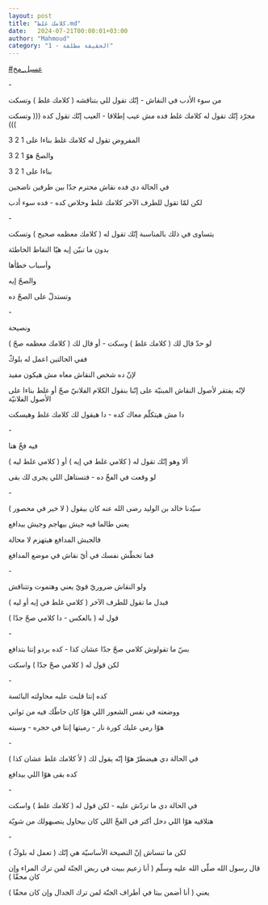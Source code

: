 ```yaml
---
layout: post
title: "كلامك غلط.md"
date:   2024-07-21T00:00:01+03:00
author: "Mahmoud"
category: "1 - الحقيقة مطلقة"
---
```

[<u>\#غسيل_مخ</u>](https://www.facebook.com/hashtag/%D8%BA%D8%B3%D9%8A%D9%84_%D9%85%D8%AE?__eep__=6&__cft__%5b0%5d=AZUf0HZPQrok5Y1d2P1-3_sPUF5WwiL0h4fZ01IT7VZ3Gk-1pGZePlAfyjCfOK-3gAimpmWpEC5nIQFi4HMgNzaj2GKqoaJ0Sf8a-ilQou9bsIPbhN6nZ-MtWoFz41DN0Q6q5WR2fqr_rwc4E4QXY-Iaoqfrx4uRvetWBe_QZmugNw&__tn__=*NK-R)

\-

من سوء الأدب في النقاش - إنّك تقول للي بتناقشه ( كلامك
غلط ) وتسكت

مجرّد إنّك تقول له كلامك غلط فده مش عيب إطلاقا - العيب إنّك
تقول كده ((( وتسكت )))

المفروض تقول له كلامك غلط بناءا على 1 2 3

والصحّ هوّ 1 2 3

بناءا على 1 2 3

في الحالة دي فده نقاش محترم جدّا بين طرفين ناضجين

لكن لمّا تقول للطرف الآخر كلامك غلط وخلاص كده - فده سوء
أدب

\-

يتساوى في ذلك بالمناسبة إنّك تقول له ( كلامك معظمه صحيح )
وتسكت

بدون ما تبيّن إيه هيّا النقاط الخاطئة

وأسباب خطأها

والصحّ إيه

وتستدلّ على الصحّ ده

\-

ونصيحة

لو حدّ قال لك ( كلامك غلط ) وسكت - أو قال لك ( كلامك
معظمه صحّ )

ففي الحالتين اعمل له بلوكّ

لإنّ ده شخص النقاش معاه مش هيكون مفيد

لإنّه يفتقر لأصول النقاش المبنيّة على إنّنا بنقول الكلام
الفلانيّ صحّ أو غلط بناءا على الأصول الفلانيّة

دا مش هيتكلّم معاك كده - دا هيقول لك كلامك غلط
وهيسكت

\-

فيه فخّ هنا

ألا وهو إنّك تقول له ( كلامي غلط في إيه ) أو ( كلامي غلط
ليه )

لو وقعت في الفخّ ده - فتستاهل اللي يجرى لك بقى

\-

سيّدنا خالد بن الوليد رضى الله عنه كان بيقول ( لا خير في
محصور )

يعني طالما فيه جيش بيهاجم وجيش بيدافع

فالجيش المدافع هيتهزم لا محالة

فما تحطّش نفسك في أيّ نقاش في موضع المدافع

\-

ولو النقاش ضروريّ قويّ يعني وهتموت وتتناقش

فبدل ما تقول للطرف الآخر ( كلامي غلط في إيه أو
ليه )

قول له ( بالعكس - دا كلامي صحّ جدّا )

\-

بسّ ما تقولوش كلامي صحّ جدّا عشان كذا - كده بردو إنتا
بتدافع

لكن قول له ( كلامي صحّ جدّا ) واسكت

\-

كده إنتا قلبت عليه محاولته البائسة

ووضعته في نفس الشعور اللي هوّا كان حاطّك فيه من
ثواني

هوّا رمى عليك كورة نار - رميتها إنتا في حجره -
وسبته

\-

في الحالة دي هيضطرّ هوّا إنّه يقول لك ( لأ كلامك غلط عشان
كذا )

كده بقى هوّا اللي بيدافع

\-

في الحالة دي ما تردّش عليه - لكن قول له ( كلامك غلط )
واسكت

هتلاقيه هوّا اللي دخل أكتر في الفخّ اللي كان بيحاول
ينصبهولك من شويّة

\-

لكن ما تنساش إنّ النصيحة الأساسيّة هي إنّك ( تعمل له
بلوكّ )

قال رسول الله صلّى الله عليه وسلّم ( أنا زعيم ببيت في ربض
الجنّة لمن ترك المراء وإن كان محقّا )

يعني ( أنا أضمن بيتا في أطراف الجنّة لمن ترك الجدال وإن
كان محقّا )
